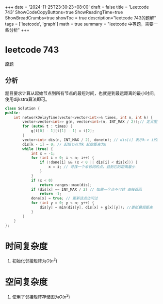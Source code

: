 +++
date = '2024-11-25T23:30:23+08:00'
draft = false
title = 'Leetcode 743'
ShowCodeCopyButtons=true
ShowReadingTime=true
ShowBreadCrumbs=true
showToc = true
description="leetcode 743的题解" 
tags = ['leetcode', 'graph']
math = true
summary = "leetcode 中等题，需要一些分析"
+++

# leetcode 743
[原题](https://leetcode.cn/problems/network-delay-time/description/?envType=daily-question&envId=2024-11-25)  
## 分析
题目要求计算从起始节点到所有节点的最短时间，也就是到最远距离的最小时间。
使用dijkstra算法即可。
```C++
class Solution {
public:
    int networkDelayTime(vector<vector<int>>& times, int n, int k) {
        vector<vector<int>> g(n, vector<int>(n, INT_MAX / 2));// 定义图， g[i][j] 
        for (auto& t : times) {
            g[t[0] - 1][t[1] - 1] = t[2];
        }
        vector<int> dis(n, INT_MAX / 2), done(n); // dis[i] 表示k-> i的最短路
        dis[k - 1] = 0; // 起始节点为k 起始距离为0
        while (true) {
            int x = -1;
            for (int i = 0; i < n; i++) {
                if (!done[i] && (x < 0 || dis[i] < dis[x])) {
                    x = i; // 寻找一个未访问的点，且到它的距离最小
                }
            }
            if (x < 0) 
                return ranges::max(dis);
            if (dis[x] == INT_MAX / 2) // 如果一个点不可达 直接返回
                return -1;
            done[x] = true; // 更新该点访问过
            for (int y = 0; y < n; y++) {
                dis[y] = min(dis[y], dis[x] + g[x][y]); //更新最短距离
            }
        }
    }
};
```
# 时间复杂度
1. 初始化邻接矩阵为$O(n^2)$
# 空间复杂度
1. 使用了邻接矩阵存储图为$O(n^2)$